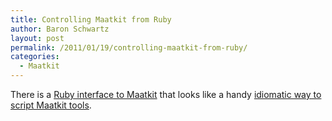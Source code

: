 ```yaml
---
title: Controlling Maatkit from Ruby
author: Baron Schwartz
layout: post
permalink: /2011/01/19/controlling-maatkit-from-ruby/
categories:
  - Maatkit
---
```

There is a [Ruby interface to Maatkit][1] that looks like a handy [idiomatic way to script Maatkit tools][2].

 [1]: http://rubygems.org/gems/maatkit-ruby
 [2]: http://rubydoc.info/gems/maatkit-ruby/0.1.0/frames
